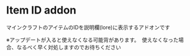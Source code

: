 # Item ID addon
マインクラフトのアイテムのIDを説明欄(lore)に表示するアドオンです

※アップデートが入ると使えなくなる可能背があります。　使えなくなった場合、なるべく早く対処しますのでお待ちください
